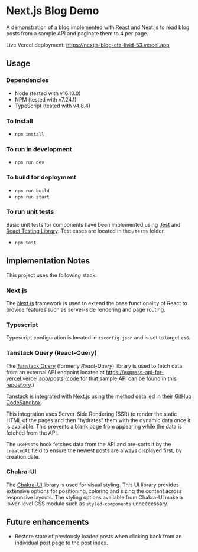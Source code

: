
# Next.js Blog Demo

A demonstration of a blog implemented with React and Next.js to read blog posts from a sample API and paginate them to 4 per page.

Live Vercel deployment: https://nextjs-blog-eta-livid-53.vercel.app

## Usage

### Dependencies

- Node (tested with v16.10.0)
- NPM (tested with v7.24.1)
- TypeScript (tested with v4.8.4)

### To Install

- `npm install`

### To run in development

- `npm run dev`

### To build for deployment

- `npm run build`
- `npm run start`

### To run unit tests

Basic unit tests for components have been implemented using [Jest](https://jestjs.io/) and [React Testing Library](https://testing-library.com/docs/react-testing-library/intro). Test cases are located in the `/tests` folder.

- `npm test`

## Implementation Notes

This project uses the following stack:

### Next.js

The [Next.js](https://nextjs.org/) framework is used to extend the base functionality of React to provide features such as server-side rendering and page routing.

### Typescript

Typescript configuration is located in `tsconfig.json` and is set to target `es6`.

### Tanstack Query (React-Query)

The [Tanstack Query](https://tanstack.com/query/v4/docs/overview) (formerly *React-Query*) library is used to fetch data from an external API endpoint located at https://express-api-for-vercel.vercel.app/posts (code for that sample API can be found in [this repository](https://github.com/garyesmith/express-api-for-vercel).)

Tanstack is integrated with Next.js using the method detailed in their [GitHub CodeSandbox](https://codesandbox.io/s/github/tanstack/query/tree/main/examples/react/nextjs?from-embed=&file=/pages/_app.js).

This integration uses Server-Side Rendering (SSR) to render the static HTML of the pages and then "hydrates" them with the dynamic data once it is available. This prevents a blank page from appearing while the data is fetched from the API.

The `usePosts` hook fetches data from the API and pre-sorts it by the `createdAt` field to ensure the newest posts are always displayed first, by creation date.

### Chakra-UI

The [Chakra-UI](https://chakra-ui.com/) library is used for visual styling. This UI library provides extensive options for positioning, coloring and sizing the content across responsive layouts. The styling options available from Chakra-UI make a lower-level CSS module such as  `styled-components` unneccessary.

## Future enhancements

- Restore state of previously loaded posts when clicking back from an individual post page to the post index.